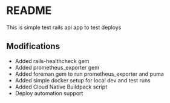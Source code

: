 # README

This is simple test rails api app to test deploys

## Modifications

- Added rails-healthcheck gem
- Added prometheus_exporter gem
- Added foreman gem to run prometheus_exporter and puma
- Added simple docker setup for local dev and test runs
- Added Cloud Native Buildpack script
- Deploy automation support
